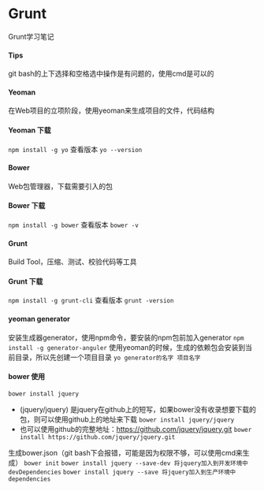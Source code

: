 # Grunt
Grunt学习笔记

#### Tips
git bash的上下选择和空格选中操作是有问题的，使用cmd是可以的

#### Yeoman
在Web项目的立项阶段，使用yeoman来生成项目的文件，代码结构
#### Yeoman 下载
```npm install -g yo```
查看版本
```yo --version```

#### Bower
Web包管理器，下载需要引入的包
#### Bower 下载
```npm install -g bower```
查看版本
```bower -v```

#### Grunt
Build Tool，压缩、测试、校验代码等工具
#### Grunt 下载
```npm install -g grunt-cli```
查看版本
```grunt -version```


#### yeoman generator
安装生成器generator，使用npm命令，要安装的npm包前加入generator
```npm install -g generator-anguler```
使用yeoman的时候，生成的依赖包会安装到当前目录，所以先创建一个项目目录
```yo generator的名字 项目名字```

#### bower 使用
```bower install jquery```
* (jquery/jquery) 是jquery在github上的短写，如果bower没有收录想要下载的包，则可以使用github上的地址来下载
```bower install jquery/jquery```
* 也可以使用github的完整地址：https://github.com/jquery/jquery.git
```bower install https://github.com/jquery/jquery.git```

生成bower.json（git bash下会报错，可能是因为权限不够，可以使用cmd来生成）
```bower init```
```bower install jquery --save-dev 将jquery加入到开发环境中devDependencies```
```bower install jquery --save 将jquery加入到生产环境中dependencies```
